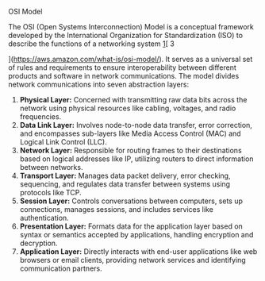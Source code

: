
OSI Model

The OSI (Open Systems Interconnection) Model is a conceptual framework developed by the International Organization for Standardization (ISO) to describe the functions of a networking system
[1](https://www.forcepoint.com/cyber-edu/osi-model)[
3

](https://aws.amazon.com/what-is/osi-model/). It serves as a universal set of rules and requirements to ensure interoperability between different products and software in network communications. The model divides network communications into seven abstraction layers:

1. **Physical Layer:** Concerned with transmitting raw data bits across the network using physical resources like cabling, voltages, and radio frequencies.
2. **Data Link Layer:** Involves node-to-node data transfer, error correction, and encompasses sub-layers like Media Access Control (MAC) and Logical Link Control (LLC).
3. **Network Layer:** Responsible for routing frames to their destinations based on logical addresses like IP, utilizing routers to direct information between networks.
4. **Transport Layer:** Manages data packet delivery, error checking, sequencing, and regulates data transfer between systems using protocols like TCP.
5. **Session Layer:** Controls conversations between computers, sets up connections, manages sessions, and includes services like authentication.
6. **Presentation Layer:** Formats data for the application layer based on syntax or semantics accepted by applications, handling encryption and decryption.
7. **Application Layer:** Directly interacts with end-user applications like web browsers or email clients, providing network services and identifying communication partners.





